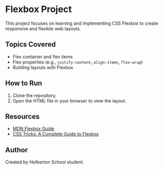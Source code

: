 # Flexbox Project

This project focuses on learning and implementing CSS Flexbox to create responsive and flexible web layouts.

## Topics Covered
- Flex container and flex items
- Flex properties (e.g., `justify-content`, `align-items`, `flex-wrap`)
- Building layouts with Flexbox

## How to Run
1. Clone the repository.
2. Open the HTML file in your browser to view the layout.

## Resources
- [MDN Flexbox Guide](https://developer.mozilla.org/en-US/docs/Learn/CSS/CSS_layout/Flexbox)
- [CSS Tricks: A Complete Guide to Flexbox](https://css-tricks.com/snippets/css/a-guide-to-flexbox/)

## Author
Created by Holberton School student.